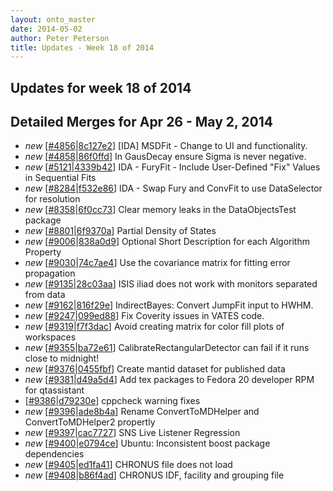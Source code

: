 ```yaml
---
layout: onto_master
date: 2014-05-02
author: Peter Peterson
title: Updates - Week 18 of 2014
---
```

Updates for week 18 of 2014
---------------------------

Detailed Merges for Apr 26 - May 2, 2014
----------------------------------------
* *new* \[[#4856](http://trac.mantidproject.org/mantid/ticket/4856)\|[8c127e2](https://github.com/mantidproject/mantid/commit/8c127e2f43d569813787895647dfa2c4bcb53a8e)\] [IDA] MSDFit - Change to UI and functionality.
* *new* \[[#4858](http://trac.mantidproject.org/mantid/ticket/4858)\|[86f0ffd](https://github.com/mantidproject/mantid/commit/86f0ffdbeffd224ad800ffe2c8ac26b12a3ce7c4)\] In GausDecay ensure Sigma is never negative.
* *new* \[[#5121](http://trac.mantidproject.org/mantid/ticket/5121)\|[4339b42](https://github.com/mantidproject/mantid/commit/4339b4232a6d45f297bca0df0fa250073d1e16d5)\] IDA - FuryFit -  Include User-Defined "Fix" Values in Sequential Fits
* *new* \[[#8284](http://trac.mantidproject.org/mantid/ticket/8284)\|[f532e86](https://github.com/mantidproject/mantid/commit/f532e86771edeaee8523ce86bc2b792ad497ae95)\] IDA - Swap Fury and ConvFit to use DataSelector for resolution
* *new* \[[#8358](http://trac.mantidproject.org/mantid/ticket/8358)\|[6f0cc73](https://github.com/mantidproject/mantid/commit/6f0cc734d79ed89900575b05b74046664e8802cf)\] Clear memory leaks in the DataObjectsTest package
* *new* \[[#8801](http://trac.mantidproject.org/mantid/ticket/8801)\|[6f9370a](https://github.com/mantidproject/mantid/commit/6f9370a646cf8576721307fab01c3e8d7b0def5c)\] Partial Density of States
* *new* \[[#9006](http://trac.mantidproject.org/mantid/ticket/9006)\|[838a0d9](https://github.com/mantidproject/mantid/commit/838a0d94a8958eac7ef55a6047e4e4c999d1bd5a)\] Optional Short Description for each Algorithm Property
* *new* \[[#9030](http://trac.mantidproject.org/mantid/ticket/9030)\|[74c7ae4](https://github.com/mantidproject/mantid/commit/74c7ae4bcdaf3aae0402e19e604f141b68c7129b)\] Use the covariance matrix for fitting error propagation
* *new* \[[#9135](http://trac.mantidproject.org/mantid/ticket/9135)\|[28c03aa](https://github.com/mantidproject/mantid/commit/28c03aa327c7f449f15d2ca8182779a0ffd6d8a2)\] ISIS iliad does not work with monitors separated from data
* *new* \[[#9162](http://trac.mantidproject.org/mantid/ticket/9162)\|[816f29e](https://github.com/mantidproject/mantid/commit/816f29e9b332694c663987907618ace7f9a6dda1)\] IndirectBayes: Convert JumpFit input to HWHM.
* *new* \[[#9247](http://trac.mantidproject.org/mantid/ticket/9247)\|[099ed88](https://github.com/mantidproject/mantid/commit/099ed882ca11033af6ee3c97b726c267a9a8b2cc)\] Fix Coverity issues in VATES code.
* *new* \[[#9319](http://trac.mantidproject.org/mantid/ticket/9319)\|[f7f3dac](https://github.com/mantidproject/mantid/commit/f7f3dacf82fa5940ba1cd81cc8c4f4f694a0b430)\] Avoid creating matrix for color fill plots of workspaces
* *new* \[[#9355](http://trac.mantidproject.org/mantid/ticket/9355)\|[ba72e61](https://github.com/mantidproject/mantid/commit/ba72e6152b1cb0c4876ae295ec38cc80869ef0f9)\] CalibrateRectangularDetector can fail if it runs close to midnight!
* *new* \[[#9376](http://trac.mantidproject.org/mantid/ticket/9376)\|[0455fbf](https://github.com/mantidproject/mantid/commit/0455fbf70e139c22cde2c2b368c1de8fcc280d98)\] Create mantid dataset for published data
* *new* \[[#9381](http://trac.mantidproject.org/mantid/ticket/9381)\|[d49a5d4](https://github.com/mantidproject/mantid/commit/d49a5d42f152d7f09f55174f3cdd359adc67b970)\] Add tex packages to Fedora 20 developer RPM for qtassistant
* \[[#9386](http://trac.mantidproject.org/mantid/ticket/9386)\|[d79230e](https://github.com/mantidproject/mantid/commit/d79230e3e43ae7e79cc75f7ffe12c032f7234e48)\] cppcheck warning fixes
* *new* \[[#9396](http://trac.mantidproject.org/mantid/ticket/9396)\|[ade8b4a](https://github.com/mantidproject/mantid/commit/ade8b4aa89482f4e64f102b8e054224113dedb45)\] Rename ConvertToMDHelper and ConvertToMDHelper2 propertly
* *new* \[[#9397](http://trac.mantidproject.org/mantid/ticket/9397)\|[cac7727](https://github.com/mantidproject/mantid/commit/cac7727f313d29bf69160f7dc47ad6493161346e)\] SNS Live Listener Regression
* *new* \[[#9400](http://trac.mantidproject.org/mantid/ticket/9400)\|[e0794ce](https://github.com/mantidproject/mantid/commit/e0794ce42f75c20de3b54b4bf181f11f6a8414a1)\] Ubuntu: Inconsistent boost package dependencies
* *new* \[[#9405](http://trac.mantidproject.org/mantid/ticket/9405)\|[ed1fa41](https://github.com/mantidproject/mantid/commit/ed1fa4161f6df9b24b45f80f4c21fa19490a9d88)\] CHRONUS file does not load
* *new* \[[#9408](http://trac.mantidproject.org/mantid/ticket/9408)\|[b86f4ad](https://github.com/mantidproject/mantid/commit/b86f4ad9860ffc4713143636ae85e740ba57c2f9)\] CHRONUS IDF, facility and grouping file
